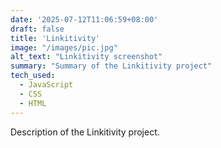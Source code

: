 ```yaml
---
date: '2025-07-12T11:06:59+08:00'
draft: false
title: 'Linkitivity'
image: "/images/pic.jpg"
alt_text: "Linkitivity screenshot"
summary: "Summary of the Linkitivity project"
tech_used:
  - JavaScript
  - CSS
  - HTML
---
```


Description of the Linkitivity project.
